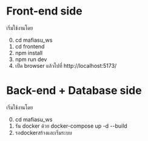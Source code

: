 # Front-end side

เริ่มใช้งานโดย 

0. cd mafiasu_ws
1. cd frontend
2. npm install
3. npm run dev
4. เปิด browser แล้วไปที่ http://localhost:5173/


# Back-end + Database side

เริ่มใช้งานโดย 

0. cd mafiasu_ws
1. รัน docker ด้วย docker-compose up -d --build
2. รอdockerสร้างและเริ่มระบบ
